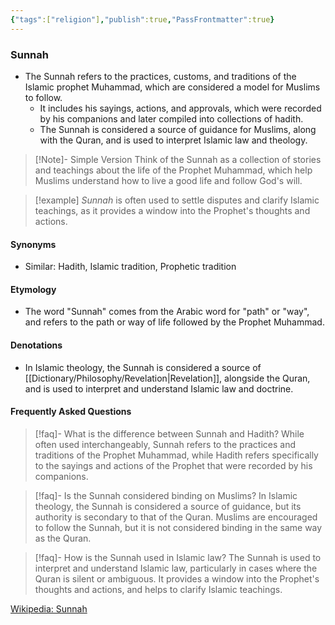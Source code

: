 ```yaml
---
{"tags":["religion"],"publish":true,"PassFrontmatter":true}
---
```


### Sunnah
- The Sunnah refers to the practices, customs, and traditions of the Islamic prophet Muhammad, which are considered a model for Muslims to follow.
  - It includes his sayings, actions, and approvals, which were recorded by his companions and later compiled into collections of hadith.
  - The Sunnah is considered a source of guidance for Muslims, along with the Quran, and is used to interpret Islamic law and theology.

> [!Note]- Simple Version
> Think of the Sunnah as a collection of stories and teachings about the life of the Prophet Muhammad, which help Muslims understand how to live a good life and follow God's will.

> [!example]
> *Sunnah* is often used to settle disputes and clarify Islamic teachings, as it provides a window into the Prophet's thoughts and actions.
 
#### **Synonyms**
- Similar: Hadith, Islamic tradition, Prophetic tradition

#### **Etymology**
- The word "Sunnah" comes from the Arabic word for "path" or "way", and refers to the path or way of life followed by the Prophet Muhammad.

#### **Denotations**
- In Islamic theology, the Sunnah is considered a source of [[Dictionary/Philosophy/Revelation\|Revelation]], alongside the Quran, and is used to interpret and understand Islamic law and doctrine.

#### Frequently Asked Questions

> [!faq]- What is the difference between Sunnah and Hadith?
> While often used interchangeably, Sunnah refers to the practices and traditions of the Prophet Muhammad, while Hadith refers specifically to the sayings and actions of the Prophet that were recorded by his companions.

> [!faq]- Is the Sunnah considered binding on Muslims?
> In Islamic theology, the Sunnah is considered a source of guidance, but its authority is secondary to that of the Quran. Muslims are encouraged to follow the Sunnah, but it is not considered binding in the same way as the Quran.

> [!faq]- How is the Sunnah used in Islamic law?
> The Sunnah is used to interpret and understand Islamic law, particularly in cases where the Quran is silent or ambiguous. It provides a window into the Prophet's thoughts and actions, and helps to clarify Islamic teachings.

[Wikipedia: Sunnah](https://en.wikipedia.org/wiki/Sunnah) 